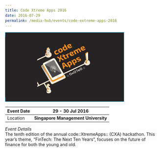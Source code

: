 ```yaml
---
title: Code Xtreme Apps 2016
date: 2016-07-29
permalink: /media-hub/events/code-extreme-apps-2016
---
```

![Code Extreme Apps 2016](/images/media-hub/events/till-2020/code-extreme-apps-2016.png)

| Event Date | **29 - 30 Jul 2016**| 
| -------- | -------- |
| Location   |**Singapore Management University**  | 

*Event Details*<br>
The tenth edition of the annual code::XtremeApps:: (CXA) hackathon. This year’s theme, “FinTech: The Next Ten Years”, focuses on the future of finance for both the young and old.